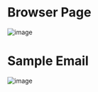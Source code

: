 # Browser Page

![image](https://github.com/user-attachments/assets/d313a577-1ae7-4f10-a1f1-9d48d013be91)

# Sample Email

![image](https://github.com/user-attachments/assets/a46ea017-fc5b-47eb-b447-fa7258846e3d)
